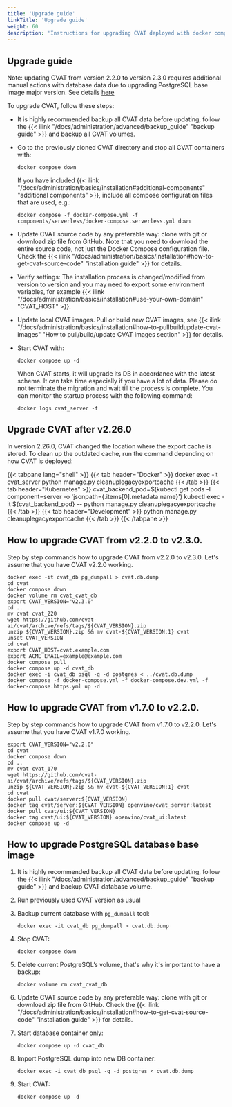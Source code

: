 ```yaml
---
title: 'Upgrade guide'
linkTitle: 'Upgrade guide'
weight: 60
description: 'Instructions for upgrading CVAT deployed with docker compose'
---
```


<!--lint disable heading-style-->

## Upgrade guide

Note: updating CVAT from version 2.2.0 to version 2.3.0 requires additional manual actions with database data due to
upgrading PostgreSQL base image major version. See details [here](#how-to-upgrade-postgresql-database-base-image)

To upgrade CVAT, follow these steps:

- It is highly recommended backup all CVAT data before updating, follow the
  {{< ilink "/docs/administration/advanced/backup_guide" "backup guide" >}} and backup all CVAT volumes.

- Go to the previously cloned CVAT directory and stop all CVAT containers with:
  ```shell
  docker compose down
  ```
  If you have included
  {{< ilink "/docs/administration/basics/installation#additional-components" "additional components" >}},
  include all compose configuration files that are used, e.g.:
  ```shell
  docker compose -f docker-compose.yml -f components/serverless/docker-compose.serverless.yml down
  ```

- Update CVAT source code by any preferable way: clone with git or download zip file from GitHub.
  Note that you need to download the entire source code, not just the Docker Compose configuration file.
  Check the
  {{< ilink "/docs/administration/basics/installation#how-to-get-cvat-source-code" "installation guide" >}} for details.

- Verify settings:
  The installation process is changed/modified from version to version and
  you may need to export some environment variables, for example
  {{< ilink "/docs/administration/basics/installation#use-your-own-domain" "CVAT_HOST" >}}.

- Update local CVAT images.
  Pull or build new CVAT images, see
  {{< ilink "/docs/administration/basics/installation#how-to-pullbuildupdate-cvat-images"
    "How to pull/build/update CVAT images section" >}}
  for details.

- Start CVAT with:
  ```shell
  docker compose up -d
  ```
  When CVAT starts, it will upgrade its DB in accordance with the latest schema.
  It can take time especially if you have a lot of data.
  Please do not terminate the migration and wait till the process is complete.
  You can monitor the startup process with the following command:
  ```shell
  docker logs cvat_server -f
  ```

## Upgrade CVAT after v2.26.0

In version 2.26.0, CVAT changed the location where the export cache is stored.
To clean up the outdated cache, run the command depending on how CVAT is deployed:

<!--lint disable no-undefined-references-->

{{< tabpane lang="shell" >}}
  {{< tab header="Docker" >}}
  docker exec -it cvat_server python manage.py cleanuplegacyexportcache
  {{< /tab >}}
  {{< tab header="Kubernetes" >}}
  cvat_backend_pod=$(kubectl get pods -l component=server -o 'jsonpath={.items[0].metadata.name}')
  kubectl exec -it ${cvat_backend_pod} -- python manage.py cleanuplegacyexportcache
  {{< /tab >}}
  {{< tab header="Development" >}}
  python manage.py cleanuplegacyexportcache
  {{< /tab >}}
{{< /tabpane >}}

<!--lint enable no-undefined-references-->

## How to upgrade CVAT from v2.2.0 to v2.3.0.

Step by step commands how to upgrade CVAT from v2.2.0 to v2.3.0.
Let's assume that you have CVAT v2.2.0 working.
```shell
docker exec -it cvat_db pg_dumpall > cvat.db.dump
cd cvat
docker compose down
docker volume rm cvat_cvat_db
export CVAT_VERSION="v2.3.0"
cd ..
mv cvat cvat_220
wget https://github.com/cvat-ai/cvat/archive/refs/tags/${CVAT_VERSION}.zip
unzip ${CVAT_VERSION}.zip && mv cvat-${CVAT_VERSION:1} cvat
unset CVAT_VERSION
cd cvat
export CVAT_HOST=cvat.example.com
export ACME_EMAIL=example@example.com
docker compose pull
docker compose up -d cvat_db
docker exec -i cvat_db psql -q -d postgres < ../cvat.db.dump
docker compose -f docker-compose.yml -f docker-compose.dev.yml -f docker-compose.https.yml up -d
```

## How to upgrade CVAT from v1.7.0 to v2.2.0.

Step by step commands how to upgrade CVAT from v1.7.0 to v2.2.0.
Let's assume that you have CVAT v1.7.0 working.
```shell
export CVAT_VERSION="v2.2.0"
cd cvat
docker compose down
cd ..
mv cvat cvat_170
wget https://github.com/cvat-ai/cvat/archive/refs/tags/${CVAT_VERSION}.zip
unzip ${CVAT_VERSION}.zip && mv cvat-${CVAT_VERSION:1} cvat
cd cvat
docker pull cvat/server:${CVAT_VERSION}
docker tag cvat/server:${CVAT_VERSION} openvino/cvat_server:latest
docker pull cvat/ui:${CVAT_VERSION}
docker tag cvat/ui:${CVAT_VERSION} openvino/cvat_ui:latest
docker compose up -d
```

## How to upgrade PostgreSQL database base image

1. It is highly recommended backup all CVAT data before updating, follow the
   {{< ilink "/docs/administration/advanced/backup_guide" "backup guide" >}} and backup CVAT database volume.

1. Run previously used CVAT version as usual

1. Backup current database with `pg_dumpall` tool:
   ```shell
   docker exec -it cvat_db pg_dumpall > cvat.db.dump
   ```

1. Stop CVAT:
   ```shell
   docker compose down
   ```

1. Delete current PostgreSQL’s volume, that's why it's important to have a backup:
   ```shell
   docker volume rm cvat_cvat_db
   ```

1. Update CVAT source code by any preferable way: clone with git or download zip file from GitHub.
   Check the
   {{< ilink "/docs/administration/basics/installation#how-to-get-cvat-source-code" "installation guide" >}}
   for details.

1. Start database container only:
   ```shell
   docker compose up -d cvat_db
   ```

1. Import PostgreSQL dump into new DB container:
   ```shell
   docker exec -i cvat_db psql -q -d postgres < cvat.db.dump
   ```

1. Start CVAT:
   ```shell
   docker compose up -d
   ```
